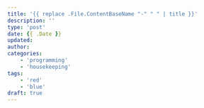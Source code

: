 ```yaml
---
title: '{{ replace .File.ContentBaseName "-" " " | title }}'
description: ''
type: 'post'
date: {{ .Date }}
updated: 
author: 
categories: 
    - 'programming'
    - 'housekeeping'
tags: 
    - 'red'
    - 'blue'
draft: true
---
```

